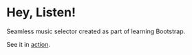 # Hey, Listen!
Seamless music selector created as part of learning Bootstrap.

See it in [action](http://www.ceva24.co.uk/pages/hey-listen/).
